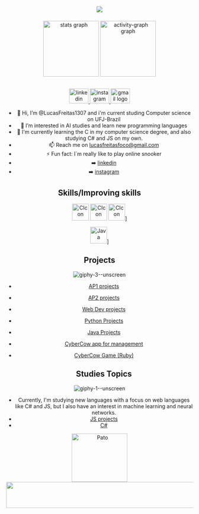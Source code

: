 ###
<div align="center">
<img src= "https://github.com/LucasFreitas1307/LucasFreitas1307/assets/167094976/b68a5c33-c503-47b1-9456-dcd13871fc2e"







###

<div align="center">
</div>

###

<div align="center">
  <img src="https://github-readme-stats.vercel.app/api?username=LucasFreitas1307&hide_title=false&hide_rank=false&show_icons=true&include_all_commits=true&count_private=true&disable_animations=false&theme=dracula&locale=en&hide_border=false&order=1" height="150" alt="stats graph"  />
  <img src="https://github-readme-activity-graph.vercel.app/graph?username=LucasFreitas1307&radius=16&theme=react&area=true&order=5" height="150" alt="activity-graph graph"  />
</div>



###


## 
<div align="center">
  <a href="https://www.linkedin.com/in/lucas-damacena-freitas-847012284/" target="_blank">
    <img src="https://raw.githubusercontent.com/maurodesouza/profile-readme-generator/master/src/assets/icons/social/linkedin/default.svg" width="52" height="40" alt="linkedin logo"  />
  </a>
  <a href="https://www.instagram.com/lucasfreitas.dm/" target="_blank">
    <img src="https://raw.githubusercontent.com/maurodesouza/profile-readme-generator/master/src/assets/icons/social/instagram/default.svg" width="52" height="40" alt="instagram logo"  />
  </a>
  <a href="lucasfreitasfoco@gmail.com" target="_blank">
    <img src="https://raw.githubusercontent.com/maurodesouza/profile-readme-generator/master/src/assets/icons/social/gmail/default.svg" width="52" height="40" alt="gmail logo"  />
  </a>
</div>

* 👋 Hi, I’m @LucasFreitas1307 and i'm current studing Computer science on UFJ-Brazil
* 👀 I’m interested in AI studies and learn new programming languages
* 🌱 I'm currently learning the C in my computer science degree, and also studying C# and JS on my own.
* 📫 Reach me on lucasfreitasfoco@gmail.com
* ⚡ Fun fact: I´m really like to play online snooker
* ➡️ [linkedin](https://www.linkedin.com/in/lucas-damacena-freitas-847012284/)
* ➡️ [instagram](https://www.instagram.com/lucasfreitas.dm/)

## Skills/Improving skills
<img src="https://github.com/LucasFreitas1307/LucasFreitas1307/assets/167094976/2de3365f-9647-4aee-a091-6e5fd5bceeb8" alt="CIcon" width="45" height="45">
<img src="https://github.com/LucasFreitas1307/LucasFreitas1307/assets/167094976/41bf029e-7001-4b52-ac4d-cb03776a06c7" alt="CIcon" width="45" height="45">
<img src="https://github.com/LucasFreitas1307/LucasFreitas1307/assets/167094976/2ed3e024-0909-4133-935a-ae4d493451b3" alt="CIcon" width="45" height="45">]






<img src="538-5380039_logo-java-clipart-png-download-java-circle-icon](https://github.com/user-attachments/assets/8107f01c-cba8-4490-841f-48d8ac4a0014" alt="Java" width="45" height="45">]


## Projects
![giphy-3--unscreen](https://github.com/LucasFreitas1307/LucasFreitas1307/assets/167094976/45d05764-a2fa-4a27-ba84-2ddacfb94eba)




* [AP1 projects](https://github.com/LucasFreitas1307/AP1-projects-)
* [AP2 projects](https://github.com/LucasFreitas1307/AP2)
* [Web Dev projects](https://github.com/LucasFreitas1307/WebDev)
* [Python Projects](https://github.com/LucasFreitas1307/pythonPJS)
* [Java Projects](https://github.com/LucasFreitas1307/Java)
* [CyberCow app for management](https://github.com/LucasFreitas1307/AP2-Final-project)
* [CyberCow Game (Ruby)](https://github.com/Cows-In-Space/Cows-In-Space)

  ## Studies Topics
![giphy-1--unscreen](https://github.com/LucasFreitas1307/LucasFreitas1307/assets/167094976/123ee300-f2d3-4f52-8ab5-38240968e400)





  * Currently, I'm studying new languages with a focus on web languages like C# and JS, but I also have an interest in machine learning and neural networks.
  * [JS projects](https://github.com/LucasFreitas1307/JS-projects)
  * [C#](https://github.com/LucasFreitas1307/C-projects)




<img src="https://github.com/LucasFreitas1307/LucasFreitas1307/assets/167094976/931079ed-0bee-4f1e-a11b-b47475009cc6" alt="Pato" width="150" height="130">


<img src="https://github.com/LucasFreitas1307/LucasFreitas1307/assets/167094976/8a8c3db5-473f-477c-a31c-72aaf2d06b2b" alt="degrade" width="6000000000000" height="70">







  <!---
LucasFreitas1307/LucasFreitas1307 is a ✨ special ✨ repository because its `README.md` (this file) appears on your GitHub profile.
You can click the Preview link to take a look at your changes.
--->
